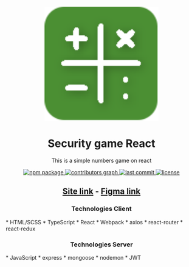 <p align="center">
  <img alt="Primer logo" width="300px" src="client/public/favicon.svg">
</p>

<h1 align="center">Security game React</h1>

<p align="center">This is a simple numbers game on react</p>

<p align="center">
  <a aria-label="npm package" href="https://www.npmjs.com/package/nert1n/security-number-game">
    <img alt="npm package" src="https://img.shields.io/npm/v/nert1n/security-number-game.svg">
  </a>
  <a aria-label="contributors graph" href="https://github.com/nert1n/security-number-game/graphs/contributors">
    <img alt="contributors graph" src="https://img.shields.io/github/contributors/nert1n/security-number-game.svg">
  </a>
  <a aria-label="last commit" href="https://github.com/nert1n/security-number-game/commits/main">
    <img alt="last commit" src=
  "https://img.shields.io/github/last-commit/nert1n/security-number-game.svg">
  </a>
  <a aria-label="license" href="https://github.com/nert1n/security-number-game/blob/main/LICENSE">
    <img alt="license" src="https://img.shields.io/github/license/nert1n/security-number-game.svg" alt="">
  </a>
</p>

<h2 align="center"><a target='__blank' href='https://nert1n.github.io/security-number-game/'>Site link</a>  -  <a target='__blank' href='https://www.figma.com/file/NDm3m1PeprTd8IslmiKe2p/Security(react-project)?type=design&node-id=59%3A482&mode=design&t=sas1Fhvv2fxbl6EY-1'>Figma link</a></h3>



<h3 align="center">Technologies Client</h2>
* HTML/SCSS
* TypeScript
* React
* Webpack
* axios
* react-router
* react-redux

<h3 align="center">Technologies Server</h2>
* JavaScript
* express
* mongoose
* nodemon
* JWT
